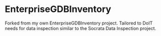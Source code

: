 # EnterpriseGDBInventory
Forked from my own EnterpriseGDBInventory project. Tailored to DoIT needs for data inspection similar to the
Socrata Data Inspection project.